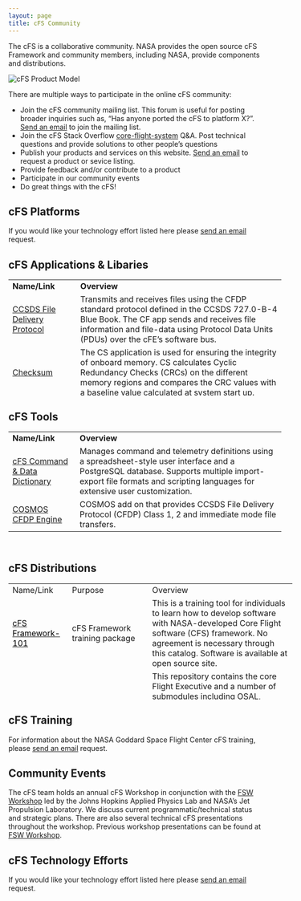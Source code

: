 ```yaml
---
layout: page
title: cFS Community
---
```


<p>The cFS is a collaborative community. NASA provides the open source cFS Framework and community members, including NASA, provide components and distributions.</p>

<p><img src="{{ site.github.url }}/img/cfs-product-model.png" alt="cFS Product Model" /></p>

There are multiple ways to participate in the online cFS community:

<ul>
  <li>Join the cFS community mailing list.  This forum is useful for posting broader inquiries such as, “Has anyone ported the cFS to platform X?”. <a href="mailto: {{site.email}}">Send an email</a> to join the mailing list.</li>
  <li>Join the cFS Stack Overflow <a href="https://stackoverflow.com/questions/tagged/core-flight-system" target="_blank" rel="noopener">core-flight-system</a>  Q&A. Post technical questions and provide solutions to other people’s questions</li>
  <li>Publish your products and services on this website. <a href="mailto: {{site.email}}">Send an email</a> to request a product or sevice listing.</li>
  <li>Provide feedback and/or contribute to a product</li>
  <li>Participate in our community events</li>
  <li>Do great things with the cFS!</li>
</ul>

<h2>cFS Platforms</h2>

If you would like your technology effort listed here please <a href="mailto: {{site.email}}">send an email</a> request.

<h2>cFS Applications & Libaries</h2>

<table style="height: 231px; width: 543.8px; border-color: black;">
<tbody>
<tr style="height: 17px;">
<td style="width: 120px; height: 17px;"><strong>Name/Link</strong></td>
<td style="width: 409.8px; height: 17px;"><strong>Overview</strong></td>
</tr>
<tr style="height: 17px;">
<td style="width: 120px; height: 17px;"><a title="CCSDS File Delivery Protocol" href="https://github.com/nasa/cFE" target="_blank" rel="noopener">CCSDS File Delivery Protocol</a></td>
<td style="width: 409.8px; height: 17px;">Transmits and receives files using the CFDP standard protocol defined in the CCSDS 727.0-B-4 Blue Book. The CF app sends and receives file information and file-data using Protocol Data Units (PDUs) over the cFE&rsquo;s software bus.</td>
</tr>
<tr style="height: 17px;">
<td style="width: 120px; height: 17px;"><a title="Checksum" href="https://github.com/nasa/CS" target="_blank" rel="noopener">Checksum</a></td>
<td style="width: 409.8px; height: 17px;">The CS application is used for ensuring the integrity of onboard memory. CS calculates Cyclic Redundancy Checks (CRCs) on the different memory regions and compares the CRC values with a baseline value calculated at system start up.&nbsp;</td>
</tr>
<tr style="height: 17px;">
<td style="width: 120px; height: 17px;"><a title="Command Ingest" href="https://github.com/nasa/CFS_CI" target="_blank" rel="noopener">Command Ingest</a></td>
<td style="width: 409.8px; height: 17px;">Reads commands from an input device using the Input-Output Library and sends the commands on the software bus. </td>
</tr>
<tr style="height: 17px;">
<td style="width: 120px; height: 17px;"><a title="Data Storage" href="https://github.com/nasa/DS" target="_blank" rel="noopener">Data Storage</a></td>
<td style="width: 409.8px; height: 17px;">Stores software bus messages into user defined files.</td>
</tr>
<tr style="height: 17px;">
<td style="width: 120px; height: 17px;"><a title="External Code Interface" href="https://github.com/nasa/ECI" target="_blank" rel="noopener">External Code Interface</a></td>
<td style="width: 409.8px; height: 17px;">Software abstraction layer that allows the interfacing of externally generated mission-specific code to a cFS app via a generic set of wrapper code. The ECI enables direct integration of heritage or auto-generated code without the need for hand-written interface code.</td>
</tr>
<tr style="height: 17px;">
<td style="width: 120px; height: 17px;"><a title="File Manager" href="https://github.com/nasa/FM" target="_blank" rel="noopener">File Manager</a></td>
<td style="width: 409.8px; height: 17px;">Provides a ground interface for onboard directory and file management services.</td>
</tr>
<tr style="height: 17px;">
<td style="width: 120px; height: 17px;"><a title="Health &amp; Safety" href="https://github.com/nasa/HS" target="_blank" rel="noopener">Health &amp; Safety</a></td>
<td style="width: 409.8px; height: 17px;">Provides onboard status assessment with Application Monitoring, Event Monitoring, Hardware Watchdog Servicing, Application Execution Counter Reporting (optional), and CPU Aliveness Indication (via UART).</td>
</tr>
<tr style="height: 17px;">
<td style="width: 120px; height: 17px;"><a title="Housekeeping" href="https://github.com/nasa/HK" target="_blank" rel="noopener">Housekeeping</a></td>
<td style="width: 409.8px; height: 17px;">Builds and sends combined telemetry messages (from individual system applications) to the software bus for routing.</td>
</tr>
<tr style="height: 2.2px;">
<td style="width: 120px; height: 2.2px;"><a title="I/O Library" href="https://github.com/nasa/CFS_IO_LIB" target="_blank" rel="noopener">I/O Library</a></td>
<td style="width: 409.8px; height: 2.2px;">Collection of I/O protocol libraries used by apps such as command ingest and telemetry output.</td>
</tr>
<tr style="height: 2.2px;">
<td style="width: 120px; height: 2.2px;"><a title="Limit Checker" href="https://github.com/nasa/LC" target="_blank" rel="noopener">Limit Checker</a></td>
<td style="width: 409.8px; height: 2.2px;">Used for fault detection and correction by monitoring telemetry data and executing stored command scripts when limits exceeded.</td>
</tr>
<tr style="height: 2.2px;">
<td style="width: 120px; height: 2.2px;"><a title="Memory Dwell" href="https://github.com/nasa/MD" target="_blank" rel="noopener">Memory Dwell</a></td>
<td style="width: 409.8px; height: 2.2px;">The MD application monitors memory addresses accessed by the CPU. This task is used for both debugging and monitoring unanticipated telemetry that had not been previously defined in the system prior to deployment.</td>
</tr>
<tr style="height: 2.2px;">
<td style="width: 120px; height: 2.2px;"><a title="Memory Manager" href="https://github.com/nasa/MM" target="_blank" rel="noopener">Memory Manager</a></td>
<td style="width: 409.8px; height: 2.2px;">Provides the ability to load and dump system memory via command parameters, as well as, from files. Supports symbolic addressing.</td>
</tr>
<tr style="height: 2.2px;">
<td style="width: 120px; height: 2.2px;"><a title="Scheduler" href="https://github.com/nasa/SCH" target="_blank" rel="noopener">Scheduler</a></td>
<td style="width: 409.8px; height: 2.2px;">Generates software bus messages at user-defined time intervals. When apps synchronize their execution with the scheduled messages the system can operate in a Time Division Multiplexed (TDM) fashion with deterministic behavior.</td>
</tr>
<tr style="height: 2.2px;">
<td style="width: 120px; height: 2.2px;"><a title="Simulink Interface Layer" href="https://github.com/nasa/SIL" target="_blank" rel="noopener">Simulink Interface Layer</a></td>
<td style="width: 409.8px; height: 2.2px;">The Simulink Interface Layer (SIL) is an extension of the Simulink Coder generation tool which allows it to generate code which is compatible with the cFS ECI (External Code Interface).&nbsp;</td>
</tr>
<tr style="height: 2.2px;">
<td style="width: 120px; height: 2.2px;"><a title="Stored Command" href="https://github.com/nasa/SC" target="_blank" rel="noopener">Stored Command</a></td>
<td style="width: 409.8px; height: 2.2px;">Manage absolute and relative time tagged command sequences that are executed upon command.</td>
</tr>
<tr style="height: 2.2px;">
<td style="width: 120px; height: 2.2px;"><a title="Telemetry Output" href="https://github.com/nasa/CFS_TO" target="_blank" rel="noopener">Telemetry Output</a></td>
<td style="width: 409.8px; height: 2.2px;">Outputs software bus telemetry message to an output device using the Input-Output Library.</td>
</tr>
</tbody>
</table>

<h2>cFS Tools</h2>

<table style="height: 231px; width: 543.8px; border-color: black;">
<tbody>
<tr style="height: 17px;">
<td style="width: 120px; height: 17px;"><strong>Name/Link</strong></td>
<td style="width: 409.8px; height: 17px;"><strong>Overview</strong></td>
</tr>
<tr style="height: 17px;">
<td style="width: 120px; height: 17px;"><a title="cFS Command &amp; Data Dictionary" href="https://github.com/nasa/CCDD" target="_blank" rel="noopener">cFS Command &amp; Data Dictionary</a></td>
<td style="width: 409.8px; height: 17px;">Manages command and telemetry definitions using a spreadsheet-style user interface and a PostgreSQL database. Supports multiple import-export file formats and scripting languages for extensive user customization.</td>
</tr>
<tr style="height: 17px;">
<td style="width: 120px; height: 17px;"><a title="COSMOS CFDP Engine" href="https://github.com/edipovisiona/cfdp-engine" target="_blank" rel="noopener">COSMOS CFDP Engine</a></td>
<td style="width: 409.8px; height: 17px;">COSMOS add on that provides CCSDS File Delivery Protocol (CFDP) Class 1, 2 and immediate mode file transfers.</td>
</tr>
</tbody>
</table>

<h2>cFS Distributions</h2>

<table style="height: 231px; width: 566px; border-color: black;">
<tbody>
<tr style="height: 17px;">
<td style="width: 120px; height: 17px;">Name/Link</td>
<td style="width: 244.8px; height: 17px;">Purpose</td>
<td style="width: 606.2px; height: 17px;">Overview</td>
</tr>
<tr style="height: 17px;">
<td style="width: 120px; height: 17px;"><a title="cFS Framework-101" href="https://software.nasa.gov/software/MSC-26323-1" target="_blank" rel="noopener"><span style="color: #000000;"><span style="color: #000000;">cFS Framework-101</span></span></a></td>
<td style="width: 244.8px; height: 17px;">cFS Framework training package</td>
<td style="width: 606.2px; height: 17px;">This is a training tool for individuals to learn how to develop software with NASA-developed Core Flight software (CFS) framework. No agreement is necessary through this catalog. Software is available at open source site.</td>
</tr>
<tr style="height: 17px;">
<td style="width: 120px; height: 17px;"><span style="color: #000000;"><a title="cFS Build" href="https://github.com/nasa/cFE" target="_blank" rel="noopener">NASA Goddard cFS Build</a></span></td>
<td style="width: 244.8px; height: 17px;">Initial cFS build for a developer or a project</td>
<td style="width: 606.2px; height: 17px;">This repository contains the core Flight Executive and a number of submodules including OSAL, example &ldquo;lab&rdquo; applications, and NASA GSFC mission-ready applications. This distribution has been compiled/linked but has not been verified as an operational system.</td>
</tr>
<tr style="height: 17px;">
<td style="width: 120px; height: 17px;"><a title="NASA Operational Simulator for Small Satellites (NOS3)" href="https://github.com/nasa/nos3" target="_blank" rel="noopener"><span style="color: #000000;"><span style="color: #000000;">NASA Operational Simulator for Small Satellites (NOS3)</span></span></a></td>
<td style="width: 244.8px; height: 17px;">Provides a complete cFS system designed to support satellite flight software development throughout the project life cycle.</td>
<td style="width: 606.2px; height: 17px;">Includes<br />&bull;42 Spacecraft dynamics and visualization, NASA GSFC<br />&bull; cFS &ndash; core Flight System, NASA GSFC <br />&bull; COSMOS &ndash; Ball Aerospace<br />&bull; ITC Common &ndash; Loggers and developer tools, NASA IV&amp;V ITC <br />&bull; NOS Engine &ndash; Middleware bus simulator, NASA IV&amp;V ITC</td>
</tr>
<tr style="height: 17px;">
<td style="width: 120px; height: 17px;"><a title="OpenSatKit (OSK)" href="https://github.com/OpenSatKit/OpenSatKit/wiki" target="_blank" rel="noopener"><span style="color: #000000;"><span style="color: #000000;">OpenSatKit (OSK)</span></span></a></td>
<td style="width: 244.8px; height: 17px;">
<p>Provides a complete cFS system to help train new cFS developers and provide an initial cFS platform for a project.</p>
</td>
<td style="width: 606.2px; height: 17px;">
<p>The kit combines three open source tools to achieve these goals:</p>
<p>&bull; cFS &ndash; core Flight System, NASA GSFC <br />&bull; COSMOS &ndash; command and control platform for embedded systems, Ball Aerospace<br />&bull; 42 dynamic simulator, NASA GSFC</p>
</td>
</tr>
</tbody>
</table>

<h2>cFS Training</h2>

For information about the NASA Goddard Space Flight Center cFS training, please <a href="mailto: {{site.email}}">send an email</a> request.

<h2>Community Events</h2>

The cFS team holds an annual cFS Workshop in conjunction with the <a href="http://flightsoftware.jhuapl.edu/" target="_blank" rel="noopener">FSW Workshop</a> led by the Johns Hopkins Applied Physics Lab and NASA’s Jet Propulsion Laboratory.  We discuss current programmatic/technical status and strategic plans. There are also several technical cFS presentations throughout the workshop. Previous workshop presentations can be found at <a href="http://flightsoftware.jhuapl.edu/" target="_blank" rel="noopener">FSW Workshop</a>.

<h2>cFS Technology Efforts</h2>

If you would like your technology effort listed here please <a href="mailto: {{site.email}}">send an email</a> request.

